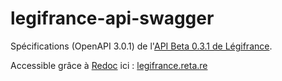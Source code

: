 # legifrance-api-swagger

Spécifications (OpenAPI 3.0.1) de l'[API Beta 0.3.1 de Légifrance](https://api.gouv.fr/les-api/DILA_api_Legifrance).

Accessible grâce à [Redoc](https://github.com/Redocly/redoc) ici : [legifrance.reta.re](https://legifrance.reta.re/)
